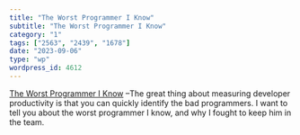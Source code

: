 ```yaml
---
title: "The Worst Programmer I Know"
subtitle: "The Worst Programmer I Know"
category: "1"
tags: ["2563", "2439", "1678"]
date: "2023-09-06"
type: "wp"
wordpress_id: 4612
---
```

[ The Worst Programmer I Know]( https://dannorth.net/2023/09/02/the-worst-programmer/?utm_source=changelog-news) –The great thing about measuring developer productivity is that you can quickly identify the bad programmers. I want to tell you about the worst programmer I know, and why I fought to keep him in the team.